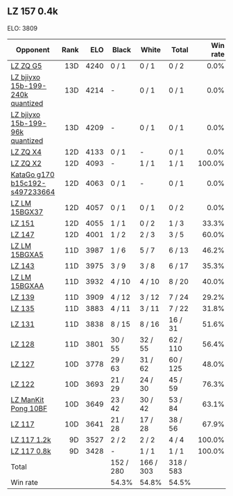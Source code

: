 ## LZ 157 0.4k ##

ELO: 3809

Opponent | Rank | ELO | Black | White | Total | Win rate
---------|-----:|----:|-------|-------|-------|-------:
[LZ ZQ G5](LZ%20ZQ%20G5.md) | 13D | 4240 | 0 / 1 | 0 / 1 | 0 / 2 | 0.0%
[LZ bjiyxo 15b-199-240k quantized](LZ%20bjiyxo%2015b-199-240k%20quantized.md) | 13D | 4214 | - | 0 / 1 | 0 / 1 | 0.0%
[LZ bjiyxo 15b-199-96k quantized](LZ%20bjiyxo%2015b-199-96k%20quantized.md) | 13D | 4209 | - | 0 / 1 | 0 / 1 | 0.0%
[LZ ZQ X4](LZ%20ZQ%20X4.md) | 12D | 4133 | 0 / 1 | - | 0 / 1 | 0.0%
[LZ ZQ X2](LZ%20ZQ%20X2.md) | 12D | 4093 | - | 1 / 1 | 1 / 1 | 100.0%
[KataGo g170 b15c192-s497233664](KataGo%20g170%20b15c192-s497233664.md) | 12D | 4063 | 0 / 1 | - | 0 / 1 | 0.0%
[LZ LM 15BGX37](LZ%20LM%2015BGX37.md) | 12D | 4057 | 0 / 1 | 0 / 1 | 0 / 2 | 0.0%
[LZ 151](LZ%20151.md) | 12D | 4055 | 1 / 1 | 0 / 2 | 1 / 3 | 33.3%
[LZ 147](LZ%20147.md) | 12D | 4001 | 1 / 2 | 2 / 3 | 3 / 5 | 60.0%
[LZ LM 15BGXA5](LZ%20LM%2015BGXA5.md) | 11D | 3987 | 1 / 6 | 5 / 7 | 6 / 13 | 46.2%
[LZ 143](LZ%20143.md) | 11D | 3975 | 3 / 9 | 3 / 8 | 6 / 17 | 35.3%
[LZ LM 15BGXAA](LZ%20LM%2015BGXAA.md) | 11D | 3932 | 4 / 10 | 4 / 10 | 8 / 20 | 40.0%
[LZ 139](LZ%20139.md) | 11D | 3909 | 4 / 12 | 3 / 12 | 7 / 24 | 29.2%
[LZ 135](LZ%20135.md) | 11D | 3883 | 4 / 11 | 3 / 11 | 7 / 22 | 31.8%
[LZ 131](LZ%20131.md) | 11D | 3838 | 8 / 15 | 8 / 16 | 16 / 31 | 51.6%
[LZ 128](LZ%20128.md) | 11D | 3801 | 30 / 55 | 32 / 55 | 62 / 110 | 56.4%
[LZ 127](LZ%20127.md) | 10D | 3778 | 29 / 63 | 31 / 62 | 60 / 125 | 48.0%
[LZ 122](LZ%20122.md) | 10D | 3693 | 21 / 29 | 24 / 30 | 45 / 59 | 76.3%
[LZ ManKit Pong 10BF](LZ%20ManKit%20Pong%2010BF.md) | 10D | 3649 | 23 / 42 | 30 / 42 | 53 / 84 | 63.1%
[LZ 117](LZ%20117.md) | 10D | 3641 | 21 / 28 | 17 / 28 | 38 / 56 | 67.9%
[LZ 117 1.2k](LZ%20117%201.2k.md) | 9D | 3527 | 2 / 2 | 2 / 2 | 4 / 4 | 100.0%
[LZ 117 0.8k](LZ%20117%200.8k.md) | 9D | 3428 | - | 1 / 1 | 1 / 1 | 100.0%
Total | | | 152 / 280 | 166 / 303 | 318 / 583 | 
Win rate| | | 54.3% | 54.8% | 54.5% | 
